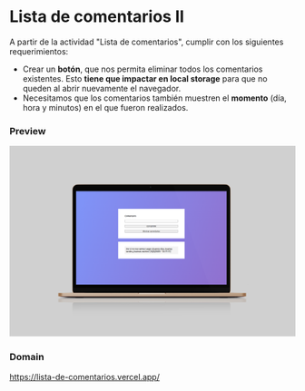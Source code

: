 
# Lista de comentarios II

A partir de la actividad "Lista de comentarios", cumplir con los siguientes requerimientos:

- Crear un **botón**, que nos permita eliminar todos los comentarios existentes. Esto **tiene que impactar en local storage** para que no queden al abrir nuevamente el navegador.
- Necesitamos que los comentarios también muestren el **momento** (día, hora y minutos) en el que fueron realizados.


### Preview
![Preview](https://github.com/soymilidev/FE-II/blob/main/C15/C15-Mesa/img/img-form.png)

### Domain
https://lista-de-comentarios.vercel.app/
